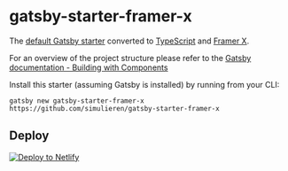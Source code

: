 # gatsby-starter-framer-x

The [default Gatsby starter](https://github.com/gatsbyjs/gatsby-starter-default) converted to [TypeScript](https://www.typescriptlang.org/) and [Framer X](https://www.framer.com).

For an overview of the project structure please refer to the [Gatsby documentation - Building with Components](https://www.gatsbyjs.org/docs/building-with-components/)

Install this starter (assuming Gatsby is installed) by running from your CLI:
```
gatsby new gatsby-starter-framer-x https://github.com/simulieren/gatsby-starter-framer-x
```

## Deploy

[![Deploy to Netlify](https://www.netlify.com/img/deploy/button.svg)](https://app.netlify.com/start/deploy?repository=https://github.com/simulieren/gatsby-starter-framer-x)
